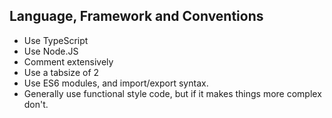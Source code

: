 ## Language, Framework and Conventions

- Use TypeScript
- Use Node.JS
- Comment extensively
- Use a tabsize of 2
- Use ES6 modules, and import/export syntax.
- Generally use functional style code, but if it makes things more complex don't.